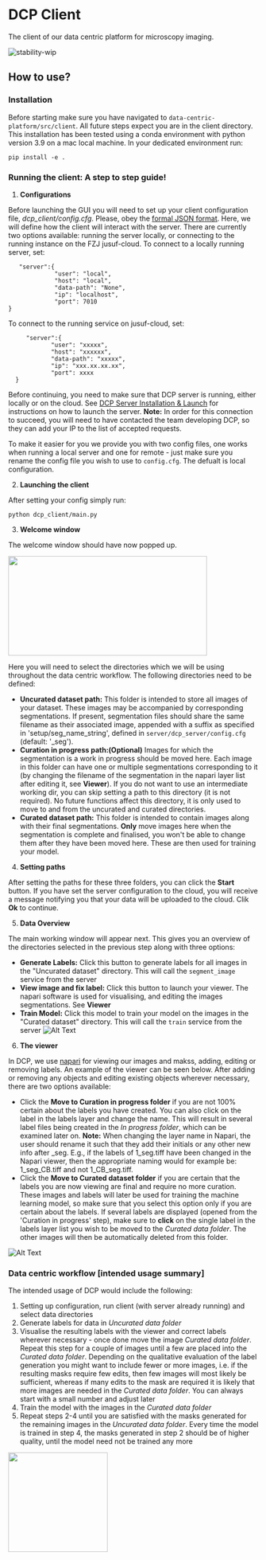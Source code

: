 # DCP Client
The client of our data centric platform for microscopy imaging.

![stability-wip](https://img.shields.io/badge/stability-work_in_progress-lightgrey.svg)

## How to use?
### Installation
Before starting make sure you have navigated to ```data-centric-platform/src/client```. All future steps expect you are in the client directory. This installation has been tested using a conda environment with python version 3.9 on a mac local machine. In your dedicated environment run:
```
pip install -e .
```

### Running the client: A step to step guide!
1. **Configurations**
   
Before launching the GUI you will need to set up your client configuration file, _dcp_client/config.cfg_. Please, obey the [formal JSON format](https://www.json.org/json-en.html). Here, we will define how the client will interact with the server. There are currently two options available: running the server locally, or connecting to the running instance on the FZJ jusuf-cloud. To connect to a locally running server, set:
  ```
     "server":{
               "user": "local", 
               "host": "local", 
               "data-path": "None", 
               "ip": "localhost", 
               "port": 7010
  }
  ```
  To connect to the running service on jusuf-cloud, set:
  ```
       "server":{
              "user": "xxxxx",
              "host": "xxxxxx", 
              "data-path": "xxxxx",
              "ip": "xxx.xx.xx.xx", 
              "port": xxxx
    }
  ```
  Before continuing, you need to make sure that DCP server is running, either locally or on the cloud. See [DCP Server Installation & Launch](https://github.com/HelmholtzAI-Consultants-Munich/data-centric-platform/blob/main/src/server/README.md#using-pypi) for instructions on how to launch the server. **Note:** In order for this connection to succeed, you will need to have contacted the team developing DCP, so they can add your IP to the list of accepted requests.

To make it easier for you we provide you with two config files, one works when running a local server and one for remote - just make sure you rename the config file you wish to use to ```config.cfg```. The defualt is local configuration. 


2. **Launching the client**
   
After setting your config simply run:
  ```
  python dcp_client/main.py
  ```

3. **Welcome window**
   
The welcome window should have now popped up.
   
   <img src="https://github.com/HelmholtzAI-Consultants-Munich/data-centric-platform/blob/main/src/client/readme_figs/client_welcome_window.png"  width="400" height="200">
   
  Here you will need to select the directories which we will be using throughout the data centric workflow. The following directories need to be defined:
  
  * **Uncurated dataset path:** This folder is intended to store all images of your dataset. These images may be accompanied by corresponding segmentations. If present, segmentation files should share the same filename as their associated image, appended with a suffix as specified in 'setup/seg_name_string', defined in ```server/dcp_server/config.cfg``` (default: '_seg').
  * **Curation in progress path:(Optional)** Images for which the segmentation is a work in progress should be moved here. Each image in this folder can have one or multiple segmentations corresponding to it (by changing the filename of the segmentation in the napari layer list after editing it, see **Viewer**). If you do not want to use an intermediate working dir, you can skip setting a path to this directory (it is not required). No future functions affect this directory, it is only used to move to and from the uncurated and curated directories.
  * **Curated dataset path:** This folder is intended to contain images along with their final segmentations. **Only** move images here when the segmentation is complete and finalised, you won't be able to change them after they have been moved here. These are then used for training your model.

4. **Setting paths**

After setting the paths for these three folders, you can click the **Start** button. If you have set the server configuration to the cloud, you will receive a message notifying you that your data will be uploaded to the cloud. Clik **Ok** to continue.

5. **Data Overview**
   
The main working window will appear next. This gives you an overview of the directories selected in the previous step along with three options:

   * **Generate Labels:** Click this button to generate labels for all images in the "Uncurated dataset" directory. This will call the ```segment_image``` service from the server
   * **View image and fix label:** Click this button to launch your viewer. The napari software is used for visualising, and editing the images segmentations. See **Viewer**
   * **Train Model:** Click this model to train your model on the images in the "Curated dataset" directory. This will call the ```train``` service from the server
   ![Alt Text](https://github.com/HelmholtzAI-Consultants-Munich/data-centric-platform/blob/main/src/client/readme_figs/client_data_overview_window.png)
   
6. **The viewer**

In DCP, we use [napari](https://napari.org/stable) for viewing our images and makss, adding, editing or removing labels. An example of the viewer can be seen below. After adding or removing any objects and editing existing objects wherever necessary, there are two options available:
- Click the **Move to Curation in progress folder** if you are not 100% certain about the labels you have created. You can also click on the label in the labels layer and change the name. This will result in several label files being created in the *In progress folder*, which can be examined later on.  **Note:** When changing the layer name in Napari, the user should rename it such that they add their initials or any other new info after _seg. E.g., if the labels of 1_seg.tiff have been changed in the Napari viewer, then the appropriate naming would for example be: 1_seg_CB.tiff and not 1_CB_seg.tiff.
- Click the **Move to Curated dataset folder** if you are certain that the labels you are now viewing are final and require no more curation. These images and labels will later be used for training the machine learning model, so make sure that you select this option only if you are certain about the labels. If several labels are displayed (opened from the 'Curation in progress' step), make sure to **click** on the single label in the labels layer list you wish to be moved to the *Curated data folder*. The other images will then be automatically deleted from this folder.

![Alt Text](https://github.com/HelmholtzAI-Consultants-Munich/data-centric-platform/blob/main/src/client/readme_figs/client_napari_viewer.png)

### Data centric workflow [intended usage summary]
The intended usage of DCP would include the following:
1. Setting up configuration, run client (with server already running) and select data directories
2. Generate labels for data in *Uncurated data folder*
3. Visualise the resulting labels with the viewer and correct labels wherever necessary - once done move the image *Curated data folder*. Repeat this step for a couple of images until a few are placed into the *Curated data folder*. Depending on the qualitative evaluation of the label generation you might want to include fewer or more images, i.e. if the resulting masks require few edits, then few images will most likely be sufficient, whereas if many edits to the mask are required it is likely that more images are needed in the *Curated data folder*. You can always start with a small number and adjust later
4. Train the model with the images in the *Curated data folder*
6. Repeat steps 2-4 until you are satisfied with the masks generated for the remaining images in the *Uncurated data folder*. Every time the model is trained in step 4, the masks generated in step 2 should be of higher quality, until the model need not be trained any more 
<img src="https://github.com/HelmholtzAI-Consultants-Munich/data-centric-platform/blob/main/src/client/readme_figs/dcp_pipeline.png"  width="200" height="200">

   
